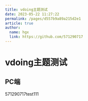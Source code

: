 ```yaml
---
title: vdoing主题测试
date: 2023-05-22 11:27:22
permalink: /pages/d557b9a89a215d2e1
article: true
author:
  name: hgx
  link: https://github.com/571290717
---
```


# vdoing主题测试

## PC端



571290717test111

